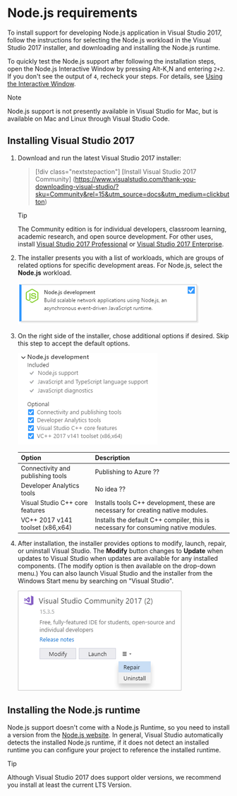 # Node.js requirements

To install support for developing Node.js application in Visual Studio 2017, follow the instructions for selecting the Node.js workload in the Visual Studio 2017 installer, and downloading and installing the 
Node.js runtime.

To quickly test the Node.js support after following the installation steps, open the Node.js Interactive 
Window by pressing Alt-K,N and entering `2+2`. If you don't see the output of `4`, recheck your steps.
For details, see [Using the Interactive Window](interactivewindow.md).

> [!Note]
> Node.js support is not presently available in Visual Studio for Mac, but is available on Mac and Linux
through Visual Studio Code.

## Installing Visual Studio 2017

1. Download and run the latest Visual Studio 2017 installer:

    > [!div class="nextstepaction"]
    > [Install Visual Studio 2017 Community]
    (https://www.visualstudio.com/thank-you-downloading-visual-studio/?sku=Community&rel=15&utm_source=docs&utm_medium=clickbutton)

    >[!Tip]
    > The Community edition is for individual developers, classroom learning, academic research, and open source development. For other uses, install [Visual Studio 2017 Professional](https://www.visualstudio.com/thank-you-downloading-visual-studio/?sku=Professional&rel=15&utm_source=docs&utm_medium=clickbutton) 
    or [Visual Studio 2017 Enterprise](https://www.visualstudio.com/thank-you-downloading-visual-studio/?sku=Enterprise&rel=15&utm_source=docs&utm_medium=clickbutton).

1. The installer presents you with a list of workloads, which are groups of related options for specific development areas. For Node.js, select the **Node.js** workload.

    ![Node.js development workload in the Visual Studio installer](../../images/node/installation-nodejs-workload.png)

1. On the right side of the installer, chose additional options if desired. Skip this step to accept the default options.

    ![Node.js development options in the Visual Studio installer](../../images/node/installation-nodejs-options.png)

    | Option | Description | 
    | --- | --- |
    | Connectivity and publishing tools | Publishing to Azure ?? |
    | Developer Analytics tools | No idea ?? |
    | Visual Studio C++ core features | Installs tools C++ development, these are necessary for creating native modules. |
    | VC++ 2017 v141 toolset (x86,x64) | Installs the default C++ compiler, this is necessary for consuming native modules. |

1. After installation, the installer provides options to modify, launch, repair, or uninstall Visual Studio. The **Modify** button changes to **Update** when updates to Visual Studio when updates are available for any installed components. (The modify option is then available on the drop-down menu.) You can also launch Visual Studio and the installer from the Windows Start menu by searching on "Visual Studio".

    ![Launching, modifying, modifying, or uninstalling Visual Studio from the installer](../../images/node/installation-vs-launch.png)

## Installing the Node.js runtime

Node.js support doesn't come with a Node.js Runtime, so you need to install a version from the 
[Node.js website](https://nodejs.org/en/download/). In general, Visual Studio automatically detects the 
installed Node.js runtime, if it does not detect an installed runtime you can configure your project
to reference the installed runtime.

>[!Tip]
>Although Visual Studio 2017 does support older versions, we recommend you install at least the 
current LTS Version.  